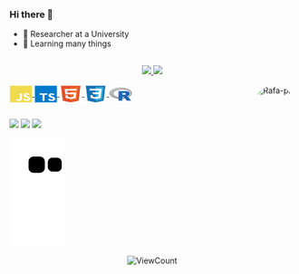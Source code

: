 ### Hi there 👋


- 🔭 Researcher at a University
- 🌱 Learning many things

##
<div align="center">
  <a href="https://github.com/LanguageStructure">
  <img height="180em" src="https://github-readme-stats.vercel.app/api?username=LanguageStructure&show_icons=true&theme=dracula&include_all_commits=true&count_private=true"/>
  <img height="180em" src="https://github-readme-stats.vercel.app/api/top-langs/?username=LanguageStructure&layout=compact&langs_count=7&theme=dracula"/>
</div>

  <div style="display: inline_block"><br>
  <img align="center" alt="Fab-Js" height="30" width="40" src="https://raw.githubusercontent.com/devicons/devicon/master/icons/javascript/javascript-plain.svg">
  <img align="center" alt="Fab-Ts" height="30" width="40" src="https://raw.githubusercontent.com/devicons/devicon/master/icons/typescript/typescript-plain.svg">
  <img align="center" alt="Fab-HTML" height="30" width="40" src="https://raw.githubusercontent.com/devicons/devicon/master/icons/html5/html5-original.svg">
  <img align="center" alt="Fab-CSS" height="30" width="40" src="https://raw.githubusercontent.com/devicons/devicon/master/icons/css3/css3-original.svg">
  <img align="center" alt="Fab-Python" height="30" width="40" src="https://raw.githubusercontent.com/devicons/devicon/master/icons/r/r-original.svg">
  <img align="right" alt="Rafa-pic" height="150" style="border-radius:50px;" src="https://media2.giphy.com/media/VK0qcnl18fk4g/giphy.gif?cid=ecf05e47ggofqz6dpa5qik9n4cc5eop3gmvyi4die7dtw5p5&rid=giphy.gif&ct=g">
</div>

  ##
  
  <div> 
  <a href="https://www.twitter.com/fthorstensen" target="_blank"><img src="https://img.shields.io/badge/twitter-blue?style=for-the-badge&logo=twitter&logoColor=white" target="_blank"></a>
  <a href="https://instagram.com/ffg13brde" target="_blank"><img src="https://img.shields.io/badge/-Instagram-%23E4405F?style=for-the-badge&logo=instagram&logoColor=white" target="_blank"></a>
  <a href = "mailto:fmfgerard@gmail.com"><img src="https://img.shields.io/badge/-Gmail-%23333?style=for-the-badge&logo=gmail&logoColor=white" target="_blank"></a>
 
 
  ![Snake animation](https://github.com/rafaballerini/rafaballerini/blob/output/github-contribution-grid-snake.svg)
 
</div>

  <p align="center">
  <img alt="ViewCount" src="https://views.whatilearened.today/views/github/LanguageStructure/onimur.svg" />
</p>
